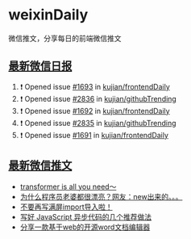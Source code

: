 # weixinDaily
微信推文，分享每日的前端微信推文

## [最新微信日报](https://github.com/kujian/weixinDaily/issues)

<!--START_SECTION:activity-->
1. ❗ Opened issue [#1693](https://github.com/kujian/frontendDaily/issues/1693) in [kujian/frontendDaily](https://github.com/kujian/frontendDaily)
2. ❗ Opened issue [#2836](https://github.com/kujian/githubTrending/issues/2836) in [kujian/githubTrending](https://github.com/kujian/githubTrending)
3. ❗ Opened issue [#1692](https://github.com/kujian/frontendDaily/issues/1692) in [kujian/frontendDaily](https://github.com/kujian/frontendDaily)
4. ❗ Opened issue [#2835](https://github.com/kujian/githubTrending/issues/2835) in [kujian/githubTrending](https://github.com/kujian/githubTrending)
5. ❗ Opened issue [#1691](https://github.com/kujian/frontendDaily/issues/1691) in [kujian/frontendDaily](https://github.com/kujian/frontendDaily)
<!--END_SECTION:activity-->


## [最新微信推文](https://weixin.qdkfweb.cn/)

<!-- BLOG-POST-LIST:START -->
- [transformer is all you need～](https://weixin.qdkfweb.cn/42293.html)
- [为什么程序员老婆都很漂亮？网友：new出来的。。。](https://weixin.qdkfweb.cn/42286.html)
- [不要再写满屏import导入啦！](https://weixin.qdkfweb.cn/42300.html)
- [写好 JavaScript 异步代码的几个推荐做法](https://weixin.qdkfweb.cn/42301.html)
- [分享一款基于web的开源word文档编辑器](https://weixin.qdkfweb.cn/42284.html)
<!-- BLOG-POST-LIST:END -->